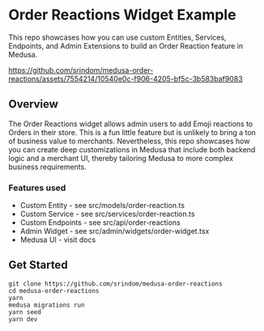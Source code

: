 # Order Reactions Widget Example

This repo showcases how you can use custom Entities, Services, Endpoints, and Admin Extensions to build an Order Reaction feature in Medusa.

https://github.com/srindom/medusa-order-reactions/assets/7554214/10540e0c-f906-4205-bf5c-3b583baf9083

## Overview

The Order Reactions widget allows admin users to add Emoji reactions to Orders in their store. This is a fun little feature but is unlikely to bring a ton of business value to merchants. Nevertheless, this repo showcases how you can create deep customizations in Medusa that include both backend logic and a merchant UI, thereby tailoring Medusa to more complex business requirements.

### Features used
- Custom Entity - see src/models/order-reaction.ts
- Custom Service - see src/services/order-reaction.ts
- Custom Endpoints - see src/api/order-reactions
- Admin Widget - see src/admin/widgets/order-widget.tsx
- Medusa UI - visit docs

## Get Started

```
git clone https://github.com/srindom/medusa-order-reactions
cd medusa-order-reactions
yarn
medusa migrations run
yarn seed
yarn dev
```

